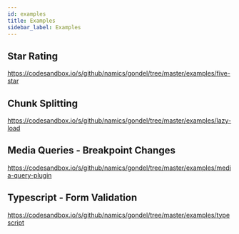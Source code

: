 ```yaml
---
id: examples
title: Examples
sidebar_label: Examples
---
```


## Star Rating

https://codesandbox.io/s/github/namics/gondel/tree/master/examples/five-star

## Chunk Splitting

https://codesandbox.io/s/github/namics/gondel/tree/master/examples/lazy-load

## Media Queries - Breakpoint Changes

https://codesandbox.io/s/github/namics/gondel/tree/master/examples/media-query-plugin

## Typescript - Form Validation

https://codesandbox.io/s/github/namics/gondel/tree/master/examples/typescript
